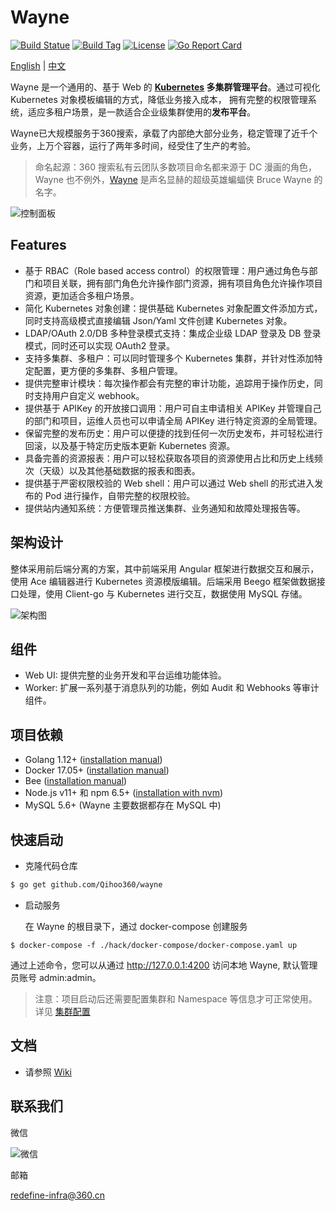 # Wayne

[![Build Statue](https://travis-ci.org/Qihoo360/wayne.svg?branch=master)](https://travis-ci.org/Qihoo360/wayne)
[![Build Tag](https://img.shields.io/github/tag/Qihoo360/wayne.svg)](https://github.com/Qihoo360/wayne/releases)
[![License](https://img.shields.io/badge/License-Apache%202.0-blue.svg)](https://github.com/Qihoo360/wayne/blob/master/LICENSE)
[![Go Report Card](https://goreportcard.com/badge/github.com/Qihoo360/wayne)](https://goreportcard.com/report/github.com/Qihoo360/wayne)

[English](https://github.com/Qihoo360/wayne/blob/master/README.md) | [中文](https://github.com/Qihoo360/wayne/blob/master/README-CN.md)

Wayne 是一个通用的、基于 Web 的 **[Kubernetes](https://kubernetes.io)  多集群管理平台**。通过可视化 Kubernetes 对象模板编辑的方式，降低业务接入成本，
拥有完整的权限管理系统，适应多租户场景，是一款适合企业级集群使用的**发布平台**。

Wayne已大规模服务于360搜索，承载了内部绝大部分业务，稳定管理了近千个业务，上万个容器，运行了两年多时间，经受住了生产的考验。

> 命名起源：360 搜索私有云团队多数项目命名都来源于 DC 漫画的角色，Wayne 也不例外，[Wayne](https://en.wikipedia.org/wiki/Batman#Bruce_Wayne) 是声名显赫的超级英雄蝙蝠侠 Bruce Wayne 的名字。

![控制面板](http://360yun.org/wayne/images/dashboard-ui.png)

## Features

- 基于 RBAC（Role based access control）的权限管理：用户通过角色与部门和项目关联，拥有部门角色允许操作部门资源，拥有项目角色允许操作项目资源，更加适合多租户场景。
- 简化 Kubernetes 对象创建：提供基础 Kubernetes 对象配置文件添加方式，同时支持高级模式直接编辑 Json/Yaml 文件创建 Kubernetes 对象。
- LDAP/OAuth 2.0/DB 多种登录模式支持：集成企业级 LDAP 登录及 DB 登录模式，同时还可以实现 OAuth2 登录。
- 支持多集群、多租户：可以同时管理多个 Kubernetes 集群，并针对性添加特定配置，更方便的多集群、多租户管理。
- 提供完整审计模块：每次操作都会有完整的审计功能，追踪用于操作历史，同时支持用户自定义 webhook。
- 提供基于 APIKey 的开放接口调用：用户可自主申请相关 APIKey 并管理自己的部门和项目，运维人员也可以申请全局 APIKey 进行特定资源的全局管理。
- 保留完整的发布历史：用户可以便捷的找到任何一次历史发布，并可轻松进行回滚，以及基于特定历史版本更新 Kubernetes 资源。
- 具备完善的资源报表：用户可以轻松获取各项目的资源使用占比和历史上线频次（天级）以及其他基础数据的报表和图表。
- 提供基于严密权限校验的 Web shell：用户可以通过 Web shell 的形式进入发布的 Pod 进行操作，自带完整的权限校验。 
- 提供站内通知系统：方便管理员推送集群、业务通知和故障处理报告等。

## 架构设计

整体采用前后端分离的方案，其中前端采用 Angular 框架进行数据交互和展示，使用 Ace 编辑器进行 Kubernetes 资源模版编辑。后端采用 Beego 框架做数据接口处理，使用 Client-go 与 Kubernetes 进行交互，数据使用 MySQL 存储。

![架构图](http://360yun.org/wayne/images/architecture.png)

## 组件

- Web UI: 提供完整的业务开发和平台运维功能体验。
- Worker: 扩展一系列基于消息队列的功能，例如 Audit 和 Webhooks 等审计组件。

## 项目依赖

- Golang 1.12+ ([installation manual](https://golang.org/dl/))
- Docker 17.05+ ([installation manual](https://docs.docker.com/install))
- Bee ([installation manual](https://github.com/beego/bee))
- Node.js v11+ 和 npm 6.5+ ([installation with nvm](https://github.com/creationix/nvm#usage))
- MySQL 5.6+ (Wayne 主要数据都存在 MySQL 中)

## 快速启动

- 克隆代码仓库

```bash
$ go get github.com/Qihoo360/wayne
```

- 启动服务

  在 Wayne 的根目录下，通过 docker-compose 创建服务

```shell
$ docker-compose -f ./hack/docker-compose/docker-compose.yaml up
```

通过上述命令，您可以从通过 http://127.0.0.1:4200 访问本地 Wayne, 默认管理员账号 admin:admin。

> 注意：项目启动后还需要配置集群和 Namespace 等信息才可正常使用。详见 [集群配置](https://360yun.org/wayne/admin/cluster.html)

## 文档

- 请参照 [Wiki](http://360yun.org/wayne/)

## 联系我们

微信

![微信](http://70data-net-static.smartgslb.com/upload/work/wechat.jpg)

邮箱

redefine-infra@360.cn
